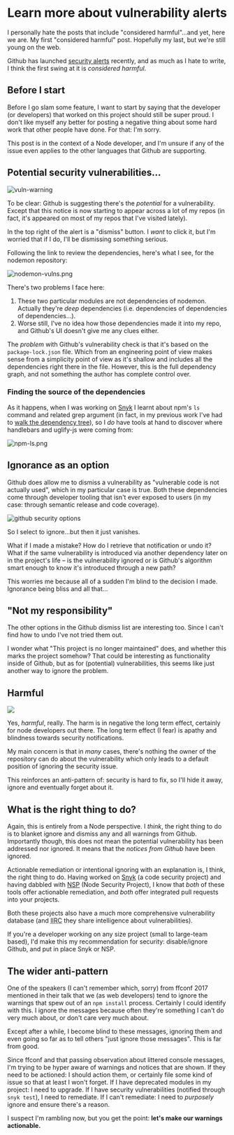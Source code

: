 # Learn more about vulnerability alerts

I personally hate the posts that include "considered harmful"…and yet, here we
are. My first "considered harmful" post. Hopefully my last, but we're still
young on the web.

Github has launched
[security alerts](https://github.com/blog/2470-introducing-security-alerts-on-github)
recently, and as much as I hate to write, I think the first swing at it is
_considered harmful_.

<!--more-->

## Before I start

Before I go slam some feature, I want to start by saying that the developer (or
developers) that worked on this project should still be super proud. I don't
like myself any better for posting a negative thing about some hard work that
other people have done. For that: I'm sorry.

This post is in the context of a Node developer, and I'm unsure if any of the
issue even applies to the other languages that Github are supporting.

## Potential security vulnerabilities…

![vuln-warning](/images/vuln-warning.png)

To be clear: Github is suggesting there's the _potential_ for a vulnerability.
Except that this notice is now starting to appear across a lot of my repos (in
fact, it's appeared on most of my repos that I've visited lately).

In the top right of the alert is a "dismiss" button. I _want_ to click it, but
I'm worried that if I do, I'll be dismissing something serious.

Following the link to review the dependencies, here's what I see, for the
nodemon repository:

![nodemon-vulns.png](/images/nodemon-vulns.png)

There's two problems I face here:

1. These two particular modules are not dependencies of nodemon. Actually
   they're _deep_ dependencies (i.e. dependencies of dependencies of
   dependencies…).
2. Worse still, I've no idea how those dependencies made it into my repo, and
   Github's UI doesn't give me any clues either.

The _problem_ with Github's vulnerability check is that it's based on the
`package-lock.json` file. Which from an engineering point of view makes sense
from a simplicity point of view as it's shallow and includes all the
dependencies right there in the file. However, this is the full dependency
graph, and not something the author has complete control over.

### Finding the source of the dependencies

As it happens, when I was working on [Snyk](https://snyk.io) I learnt about
npm's `ls` command and related grep argument (in fact, in my previous work I've
had to
[walk the dependency tree](https://snyk.io/blog/tackling-the-new-npm@3-dependency-tree/#how-is-this-different-from-npm-ls)),
so I _do_ have tools at hand to discover where handlebars and uglify-js were
coming from:

![npm-ls.png](/images/npm-ls.png)

## Ignorance as an option

Github does allow me to dismiss a vulnerability as "vulnerable code is not
actually used", which in my particular case is true. Both these dependencies
come through developer tooling that isn't ever exposed to users (in my case:
through semantic release and code coverage).

![github security options](/images/github-sec-options.png)

So I select to ignore…but then it just vanishes.

What if I made a mistake? How do I retrieve that notification or undo it? What
if the same vulnerability is introduced via another dependency later on in the
project's life – is the vulnerability ignored or is Github's algorithm smart
enough to know it's introduced through a new path?

This worries me because all of a sudden I'm blind to the decision I made.
Ignorance being bliss and all that…

## "Not my responsibility"

The other options in the Github dismiss list are interesting too. Since I can't
find how to undo I've not tried them out.

I wonder what "This project is no longer maintained" does, and whether this
marks the project somehow? That could be interesting as functionality inside of
Github, but as for (potential) vulnerabilities, this seems like just another way
to ignore the problem.

## Harmful

<img src="/images/really.gif" class="centre">

Yes, _harmful_, really. The harm is in negative the long term effect, certainly
for node developers out there. The long term effect (I fear) is apathy and
blindness towards security notifications.

My main concern is that in _many_ cases, there's nothing the owner of the
repository can do about the vulnerability which only leads to a default position
of ignoring the security issue.

This reinforces an anti-pattern of: security is hard to fix, so I'll hide it
away, ignore and eventually forget about it.

## What is the right thing to do?

Again, this is entirely from a Node perspective. I _think_, the right thing to
do is to blanket ignore and dismiss any and all warnings from Github.
Importantly though, this does not mean the potential vulnerability has been
addressed nor ignored. It means that the _notices from Github_ have been
ignored.

Actionable remediation or intentional ignoring with an explanation is, I think,
the right thing to do. Having worked on [Snyk](https://snyk.io) (a code security
project) and having dabbled with [<abbr>NSP</abbr>](https://nodesecurity.io)
(Node Security Project), I know that _both_ of these tools offer actionable
remediation, and _both_ offer integrated pull requests into your projects.

Both these projects also have a much more comprehensive vulnerability database
(and <abbr title="if I recall correctly">IIRC</abbr> they share intelligence
about vulnerabilities).

If you're a developer working on any size project (small to large-team based),
I'd make this my recommendation for security: disable/ignore Github, and put in
place Snyk or <abbr>NSP</abbr>.

## The wider anti-pattern

One of the speakers (I can't remember which, sorry) from ffconf 2017 mentioned
in their talk that we (as web developers) tend to ignore the warnings that spew
out of an `npm install` process. Certainly I could identify with this. I ignore
the messages because often they're something I can't do very much about, or
don't care very much about.

Except after a while, I become blind to these messages, ignoring them and even
going so far as to tell others "just ignore those messages". This is far from
good.

Since ffconf and that passing observation about littered console messages, I'm
trying to be hyper aware of warnings and notices that are shown. If they need to
be actioned: I should action them, or certainly file some kind of issue so that
at least I won't forget. If I have deprecated modules in my project: I need to
upgrade. If I have security vulnerabilities (notified through `snyk test`), I
need to remediate. If I can't remediate: I need to _purposely_ ignore and ensure
there's a reason.

I suspect I'm rambling now, but you get the point: **let's make our warnings
actionable.**
